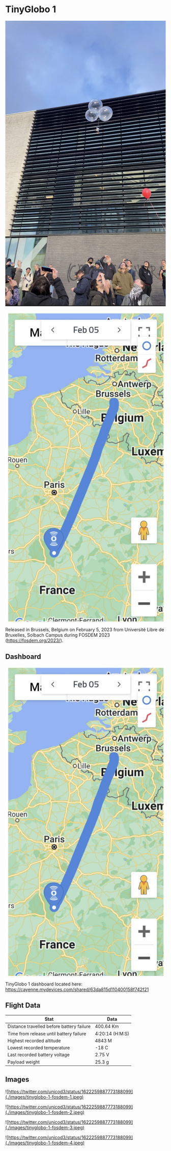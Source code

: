 # TinyGlobo 1

![](./images/tinyglobo-1-fosdem-4.jpeg)

![](./images/tinyglobo-1-route.jpeg)

Released in Brussels, Belgium on February 5, 2023 from Université Libre de Bruxelles, Solbach Campus during FOSDEM 2023 (https://fosdem.org/2023/).

## Dashboard

![](./images/tinyglobo-1-route.jpeg)

TinyGlobo 1 dashboard located here: https://cayenne.mydevices.com/shared/63da815d110400158f742f21

## Flight Data

|Stat|Data|
|----|----|
|Distance travelled before battery failure|400.64 Km|
|Time from release until battery failure|4:20:14 (H:M:S)|
|Highest recorded altitude|4843 M|
|Lowest recorded temperature|-18 C|
|Last recorded battery voltage|2.75 V|
|Payload weight|25.3 g|

## Images

![https://twitter.com/unicod3/status/1622259887773188099](./images/tinyglobo-1-fosdem-1.jpeg)

![https://twitter.com/unicod3/status/1622259887773188099](./images/tinyglobo-1-fosdem-2.jpeg)

![https://twitter.com/unicod3/status/1622259887773188099](./images/tinyglobo-1-fosdem-3.jpeg)

![https://twitter.com/unicod3/status/1622259887773188099](./images/tinyglobo-1-fosdem-4.jpeg)
